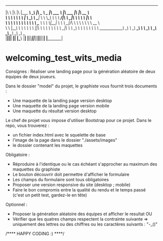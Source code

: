 
 ___       __   ___  _________  ________           _____ ______   _______   ________  ___  ________     
|\  \     |\  \|\  \|\___   ___\\   ____\         |\   _ \  _   \|\  ___ \ |\   ___ \|\  \|\   __  \    
\ \  \    \ \  \ \  \|___ \  \_\ \  \___|_        \ \  \\\__\ \  \ \   __/|\ \  \_|\ \ \  \ \  \|\  \   
 \ \  \  __\ \  \ \  \   \ \  \ \ \_____  \        \ \  \\|__| \  \ \  \_|/_\ \  \ \\ \ \  \ \   __  \  
  \ \  \|\__\_\  \ \  \   \ \  \ \|____|\  \        \ \  \    \ \  \ \  \_|\ \ \  \_\\ \ \  \ \  \ \  \ 
   \ \____________\ \__\   \ \__\  ____\_\  \        \ \__\    \ \__\ \_______\ \_______\ \__\ \__\ \__\
    \|____________|\|__|    \|__| |\_________\        \|__|     \|__|\|_______|\|_______|\|__|\|__|\|__|
                                  \|_________|                                                          
                                  
                                  
# welcoming_test_wits_media

Consignes :
Réaliser une landing page pour la génération aléatoire de deux équipes de deux joueurs.

Dans le dossier "model" du projet, le graphiste vous fournit trois documents :
- Une maquette de la landing page version desktop
- Une maquette de la landing page version mobile
- Une maquette du résultat version desktop

Le chef de projet vous impose d'utiliser Bootstrap pour ce projet.
Dans le repo, vous trouverez :
- un fichier index.html avec le squelette de base
- l'image de la page dans le dossier "./assets/images"
- le dossier contenant les maquettes

Obligatoire :
- Réproduire à l'identique ou le cas échéant s'approcher au maximum des maquettes du graphiste
- Le bouton découvrir doit permettre d'afficher le formulaire
- Les champs du formulaire sont tous obligatoires
- Proposer une version responsive du site (desktop ; mobile)
- Faire le bon compromis entre la qualité du rendu et le temps passé (c'est un petit test, gardez-le en tête)

Optionnel :
- Proposer la génération aléatoire des équipes et afficher le resultat
OU
- Vérifier que les quatres champs respectent la contrainte suivante => uniquement des lettres ou des chiffres ou les caractères suivants : "-_()"

/**** HAPPY CODING :) ****/
